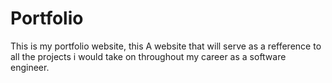 # Portfolio
This is my portfolio website, this A website that will serve as a refference to all the projects i would take on throughout my career as a software engineer.
